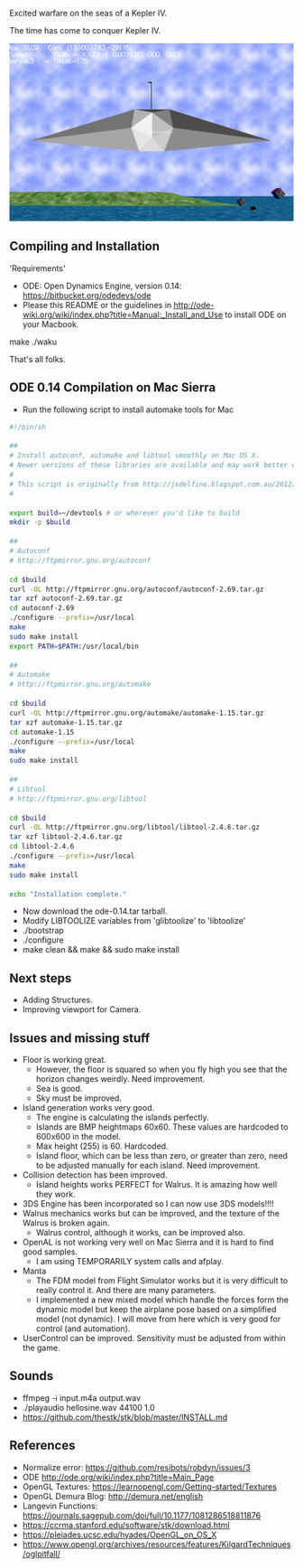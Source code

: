 Excited warfare on the seas of a Kepler IV.

The time has come to conquer Kepler IV.

![Manta taking off](screenshot1.png)

Compiling and Installation
--------------------------

'Requirements'
* ODE: Open Dynamics Engine, version 0.14: https://bitbucket.org/odedevs/ode
* Please this README or the guidelines in http://ode-wiki.org/wiki/index.php?title=Manual:_Install_and_Use to install ODE on your Macbook.


 make
 ./waku

That's all folks.


ODE 0.14 Compilation on Mac Sierra
----------------------------------

* Run the following script to install automake tools for Mac

```bash
#!/bin/sh

##
# Install autoconf, automake and libtool smoothly on Mac OS X.
# Newer versions of these libraries are available and may work better on OS X
#
# This script is originally from http://jsdelfino.blogspot.com.au/2012/08/autoconf-and-automake-on-mac-os-x.html
#

export build=~/devtools # or wherever you'd like to build
mkdir -p $build

##
# Autoconf
# http://ftpmirror.gnu.org/autoconf

cd $build
curl -OL http://ftpmirror.gnu.org/autoconf/autoconf-2.69.tar.gz
tar xzf autoconf-2.69.tar.gz
cd autoconf-2.69
./configure --prefix=/usr/local
make
sudo make install
export PATH=$PATH:/usr/local/bin

##
# Automake
# http://ftpmirror.gnu.org/automake

cd $build
curl -OL http://ftpmirror.gnu.org/automake/automake-1.15.tar.gz
tar xzf automake-1.15.tar.gz
cd automake-1.15
./configure --prefix=/usr/local
make
sudo make install

##
# Libtool
# http://ftpmirror.gnu.org/libtool

cd $build
curl -OL http://ftpmirror.gnu.org/libtool/libtool-2.4.6.tar.gz
tar xzf libtool-2.4.6.tar.gz
cd libtool-2.4.6
./configure --prefix=/usr/local
make
sudo make install

echo "Installation complete."
```

* Now download the ode-0.14.tar tarball.
* Modify LIBTOOLIZE variables from 'glibtoolize' to 'libtoolize'
* ./bootstrap
* ./configure
* make clean && make && sudo make install

Next steps
----------
* Adding Structures.
* Improving viewport for Camera.


Issues and missing stuff
------------------------
* Floor is working great.
    * However, the floor is squared so when you fly high you see that the horizon changes weirdly.  Need improvement.
    * Sea is good.  
    * Sky must be improved.
* Island generation works very good.
    * The engine is calculating the islands perfectly.
    * Islands are BMP heightmaps 60x60.  These values are hardcoded to 600x600 in the model.
    * Max height (255) is 60. Hardcoded.
    * Island floor, which can be less than zero, or greater than zero, need to be adjusted manually for each island. Need improvement.
* Collision detection has been improved.
    * Island heights works PERFECT for Walrus.  It is amazing how well they work.
* 3DS Engine has been incorporated so I can now use 3DS models!!!!
* Walrus mechanics works but can be improved, and the texture of the Walrus is broken again.
    * Walrus control, although it works, can be improved also.
* OpenAL is not working very well on Mac Sierra and it is hard to find good samples.
    * I am using TEMPORARILY system calls and afplay.
* Manta
    * The FDM model from Flight Simulator works but it is very difficult to really control it. And there are many parameters.
    * I implemented a new mixed model which handle the forces form the dynamic model but keep the airplane pose based on a simplified model (not dynamic).  I will move from here which is very good for control (and automation).
* UserControl can be improved.  Sensitivity must be adjusted from within the game.

Sounds
------

* ffmpeg -i input.m4a output.wav
* ./playaudio hellosine.wav 44100 1.0
* https://github.com/thestk/stk/blob/master/INSTALL.md

References
----------
* Normalize error: https://github.com/resibots/robdyn/issues/3
* ODE http://ode.org/wiki/index.php?title=Main_Page
* OpenGL Textures: https://learnopengl.com/Getting-started/Textures
* OpenGL Demura Blog: http://demura.net/english
* Langevin Functions: https://journals.sagepub.com/doi/full/10.1177/1081286518811876
* https://ccrma.stanford.edu/software/stk/download.html
* https://pleiades.ucsc.edu/hyades/OpenGL_on_OS_X
* https://www.opengl.org/archives/resources/features/KilgardTechniques/oglpitfall/
